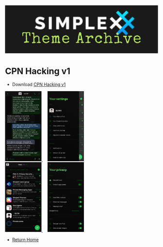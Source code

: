 ![SxC Theme Archive Banner](../resources/SxC_themeBanner06.jpg)

# CPN Hacking v1

* Download [CPN Hacking v1](../themes/SxC_CPN_Hacking-v1.theme)

<a href="../screenshots/SxC_CPN_Hacking-v101.jpg" target="_blank">
	<img src="../screenshots/SxC_CPN_Hacking-v101.jpg" width="120">
</a>&nbsp;&nbsp;&nbsp;
<a href="../screenshots/SxC_CPN_Hacking-v102.jpg" target="_blank">
	<img src="../screenshots/SxC_CPN_Hacking-v102.jpg" width="120">
</a>
<br>
<a href="../screenshots/SxC_CPN_Hacking-v103.jpg" target="_blank">
	<img src="../screenshots/SxC_CPN_Hacking-v103.jpg" width="120">
</a>&nbsp;&nbsp;&nbsp;
<a href="../screenshots/SxC_CPN_Hacking-v104.jpg" target="_blank">
	<img src="../screenshots/SxC_CPN_Hacking-v104.jpg" width="120">
</a>

* [Return Home](../)